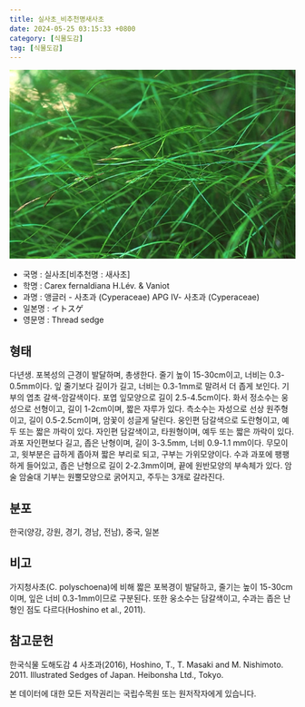 ```yaml
---
title: 실사초_비추천명새사초
date: 2024-05-25 03:15:33 +0800
category: [식물도감]
tag: [식물도감]
---
```




![실사초[비추천명 : 새사초]](/assets/img/fileUpload/plants/basic/Cyperaceae/Carex/4839/4839_1_th2.jpg)
- 국명 : 실사초[비추천명 : 새사초]
- 학명 : Carex fernaldiana H.Lév. & Vaniot
- 과명 : 앵글러 - 사초과 (Cyperaceae) APG Ⅳ- 사초과 (Cyperaceae)
- 일본명 : イトスゲ
- 영문명 : Thread sedge


## 형태
다년생. 포복성의 근경이 발달하며, 총생한다. 줄기 높이 15-30cm이고, 너비는 0.3-0.5mm이다. 잎 줄기보다 길이가 길고, 너비는 0.3-1mm로 말려서 더 좁게 보인다. 기부의 엽초 갈색-암갈색이다. 포엽 잎모양으로 길이 2.5-4.5cm이다. 화서 정소수는 웅성으로 선형이고, 길이 1-2cm이며, 짧은 자루가 있다. 측소수는 자성으로 선상 원주형이고, 길이 0.5-2.5cm이며, 암꽃이 성글게 달린다. 웅인편 담갈색으로 도란형이고, 예두 또는 짧은 까락이 있다. 자인편 담갈색이고, 타원형이며, 예두 또는 짧은 까락이 있다. 과포 자인편보다 길고, 좁은 난형이며, 길이 3-3.5mm, 너비 0.9-1.1 mm이다. 무모이고, 윗부분은 급하게 좁아져 짧은 부리로 되고, 구부는 가위모양이다. 수과 과포에 팽팽하게 들어있고, 좁은 난형으로 길이 2-2.3mm이며, 끝에 원반모양의 부속체가 있다. 암술 암술대 기부는 원뿔모양으로 굵어지고, 주두는 3개로 갈라진다.
## 분포
한국(양강, 강원, 경기, 경남, 전남), 중국, 일본
## 비고
가지청사초(C. polyschoena)에 비해 짧은 포복경이 발달하고, 줄기는 높이 15-30cm이며, 잎은 너비 0.3-1mm이므로 구분된다. 또한 웅소수는 담갈색이고, 수과는 좁은 난형인 점도 다르다(Hoshino et al., 2011).
## 참고문헌
한국식물 도해도감 4 사초과(2016), Hoshino, T., T. Masaki and M. Nishimoto. 2011. Illustrated Sedges of Japan. Heibonsha Ltd., Tokyo.






본 데이터에 대한 모든 저작권리는 국립수목원 또는 원저작자에게 있습니다.
